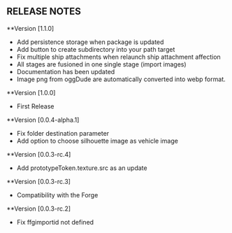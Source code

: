 ## RELEASE NOTES

**Version [1.1.0]
* Add persistence storage when package is updated
* Add button to create subdirectory into your path target
* Fix multiple ship attachments when relaunch ship attachment affection
* All stages are fusioned in one single stage (import images)
* Documentation has been updated
* Image png from oggDude are automatically converted into webp format. 

**Version [1.0.0]
* First Release

**Version [0.0.4-alpha.1]
* Fix folder destination parameter
* Add option to choose silhouette image as vehicle image

**Version [0.0.3-rc.4]
* Add prototypeToken.texture.src as an update

**Version [0.0.3-rc.3]
* Compatibility with the Forge

**Version [0.0.3-rc.2]
* Fix ffgimportid not defined

